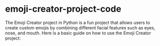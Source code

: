 # emoji-creator-project-code
The Emoji Creator project in Python is a fun project that allows users to create custom emojis by combining different facial features such as eyes, nose, and mouth. Here is a basic guide on how to use the Emoji Creator project:
